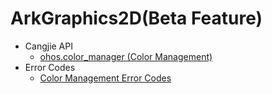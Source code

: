 # ArkGraphics2D(Beta Feature)
- Cangjie API
    - [ohos.color_manager (Color Management)](cj-apis-color_manager.md)
- Error Codes
    - [Color Management Error Codes](../errorcodes/cj-errorcode-colorspace-manager.md)
